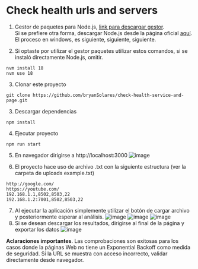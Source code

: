 # Check health urls and servers

1. Gestor de paquetes para Node.js, [link para descargar gestor](https://github.com/nvm-sh/nvm).   
Si se prefiere otra forma, descargar Node.js desde la página oficial [aquí](https://nodejs.org/en). El proceso en windows, es siguiente, siguiente, siguiente.

3. Si optaste por utilizar el gestor paquetes utilizar estos comandos, si se instaló directamente Node.js, omitir.

```
nvm install 18
nvm use 18
```

3. Clonar este proyecto

```
git clone https://github.com/bryanSolares/check-health-service-and-page.git
```

3. Descargar dependencias

```
npm install
```

4. Ejecutar proyecto

```
npm run start
```

5. En navegador dirigirse a http://localhost:3000
   ![image](https://github.com/bryanSolares/check-health-service-and-page/assets/29617705/43aa130e-1aa4-4b5c-b09a-4ea465f56b64)

6. El proyecto hace uso de archivo .txt con la siguiente estructura (ver la carpeta de uploads example.txt)

```
http://google.com/
https://youtube.com/
192.168.1.1,8502,8503,22
192.168.1.2:7001,8502,8503,22
```

7. Al ejecutar la aplicación simplemente utilizar el botón de cargar archivo y posteriormente esperar al análisis.
   ![image](https://github.com/bryanSolares/check-health-service-and-page/assets/29617705/e3d98bfb-6ab7-45a9-bc91-5642bebb8403)
   ![image](https://github.com/bryanSolares/check-health-service-and-page/assets/29617705/c6563eb4-09f8-4a02-9f29-7817220a8ced)
   ![image](https://github.com/bryanSolares/check-health-service-and-page/assets/29617705/27bb453d-24fe-4555-9aa6-1b9e4e053cd7)
8. Si se desean descargar los resultados, dirigirse al final de la página y exportar los datos
   ![image](https://github.com/bryanSolares/check-health-service-and-page/assets/29617705/dc8114e1-d9d2-4218-a09e-aa5c44e6bfbd)

**Aclaraciones importantes**.
Las comprobaciones son exitosas para los casos donde la páginas Web no tiene un Exponential Backoff como medida de seguridad. Si la URL se muestra con acceso incorrecto, validar directamente desde navegador.
